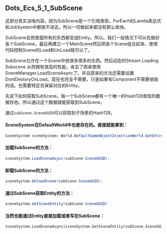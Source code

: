 ## Dots_Ecs_5_1_SubScene

这部分其实没啥内容。因为SubScene是一个引用类型。ForEach的Lamda表达式和JobSystem中都放不进去。所以一切做起来都没有那么愉快。

SubScene会把里面所有的东西都变成Entity。所以。我们一般情况下可以先做好各个SubScene，最后再建立一个MainScene然后把各个Scene组合起来，使用代码控制Scene的Load和UnLoad就可以了。

SubScene允许在一个Scene中放很多很多的东西。然后动态的Stream Loading Subscene 从而拥有很高的性能。省去了原来使用SceneManager.LoadSceneAsync了。并且原来的方法还需要设置DontDestoryOnLoad。现在也完全不需要。只是如果有Component不需要销毁的话。也需要特定去保留对应的Entity。

先说下如何获取SubScene。每一个SubScene都有一个唯一的Hash128类型的数据存他。所以通过这个数据就能获取到SubScene。

通过`subScene.SceneGUID`可以获取到子场景的Hash128。

#### SceneSystem在DefaultWorld中也是存在的。直接就能拿到：

```csharp
SceneSystem sceneSystem= World.DefaultGameObjectInjectionWorld.GetOrCreateSystem<SceneSystem>();
```

#### 加载SubScene的方法：

```csharp
sceneSystem.LoadSceneAsync(subScene.SceneGUID);
```

#### 卸载SubScene的方法：

```csharp
sceneSystem.UnloadScene(subScene.SceneGUID);
```

#### 通过SubScene获取Entity的方法：

```csharp
sceneSystem.GetSceneEntity(subScene.SceneGUID)
```

#### 当然也能通过Entity直接加载或者写在SubScene：

```
sceneSystem.LoadSceneAsync(sceneSystem.GetSceneEntity(subScene.SceneGUID));
```

